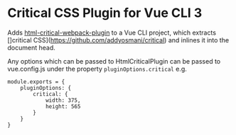 # Critical CSS Plugin for Vue CLI 3

Adds [html-critical-webpack-plugin](https://github.com/anthonygore/html-critical-webpack-plugin) to a Vue CLI project, which extracts []critical CSS](https://github.com/addyosmani/critical) and inlines it into the document head.

Any options which can be passed to HtmlCriticalPlugin can be passed to vue.config.js under the property `pluginOptions.critical` e.g.

```
module.exports = {
    pluginOptions: {
        critical: {
            width: 375,
            height: 565    
        }
    }
}
```

